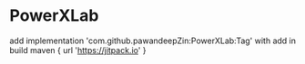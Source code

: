 # PowerXLab

add  implementation 'com.github.pawandeepZin:PowerXLab:Tag'
with add in build maven { url 'https://jitpack.io' }
